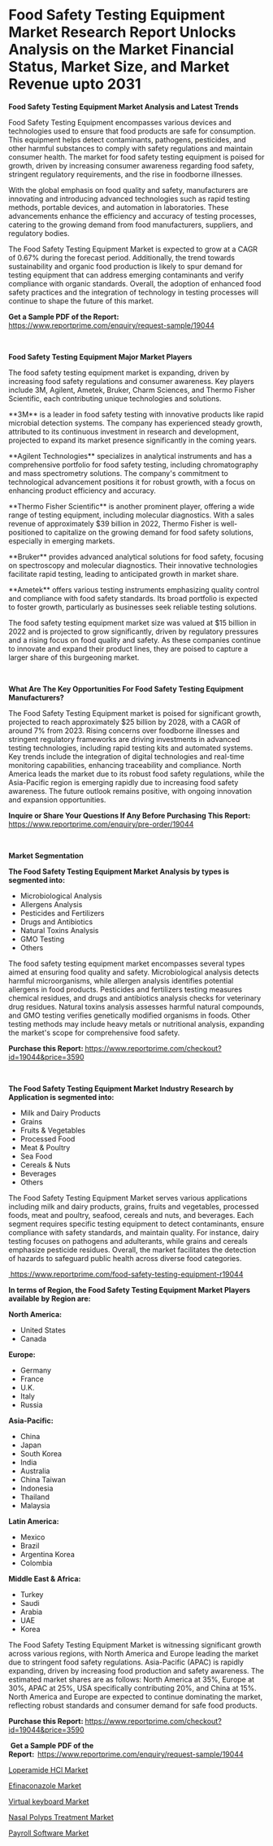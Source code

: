 <p><h1>Food Safety Testing Equipment Market Research Report Unlocks Analysis on the Market Financial Status, Market Size, and Market Revenue upto 2031</h1></p><p><strong>Food Safety Testing Equipment Market Analysis and Latest Trends</strong></p>
<p><p>Food Safety Testing Equipment encompasses various devices and technologies used to ensure that food products are safe for consumption. This equipment helps detect contaminants, pathogens, pesticides, and other harmful substances to comply with safety regulations and maintain consumer health. The market for food safety testing equipment is poised for growth, driven by increasing consumer awareness regarding food safety, stringent regulatory requirements, and the rise in foodborne illnesses.</p><p>With the global emphasis on food quality and safety, manufacturers are innovating and introducing advanced technologies such as rapid testing methods, portable devices, and automation in laboratories. These advancements enhance the efficiency and accuracy of testing processes, catering to the growing demand from food manufacturers, suppliers, and regulatory bodies.</p><p>The Food Safety Testing Equipment Market is expected to grow at a CAGR of 0.67% during the forecast period. Additionally, the trend towards sustainability and organic food production is likely to spur demand for testing equipment that can address emerging contaminants and verify compliance with organic standards. Overall, the adoption of enhanced food safety practices and the integration of technology in testing processes will continue to shape the future of this market.</p></p>
<p><strong>Get a Sample PDF of the Report:&nbsp;</strong> <a href="https://www.reportprime.com/enquiry/request-sample/19044?utm_campaign=1088&utm_medium=2&utm_source=Github&utm_content=ia&utm_term=22112024&utm_id=food-safety-testing-equipment">https://www.reportprime.com/enquiry/request-sample/19044</a></p>
<p>&nbsp;</p>
<p><strong>Food Safety Testing Equipment Major Market Players</strong></p>
<p><p>The food safety testing equipment market is expanding, driven by increasing food safety regulations and consumer awareness. Key players include 3M, Agilent, Ametek, Bruker, Charm Sciences, and Thermo Fisher Scientific, each contributing unique technologies and solutions.</p><p>**3M** is a leader in food safety testing with innovative products like rapid microbial detection systems. The company has experienced steady growth, attributed to its continuous investment in research and development, projected to expand its market presence significantly in the coming years.</p><p>**Agilent Technologies** specializes in analytical instruments and has a comprehensive portfolio for food safety testing, including chromatography and mass spectrometry solutions. The company's commitment to technological advancement positions it for robust growth, with a focus on enhancing product efficiency and accuracy.</p><p>**Thermo Fisher Scientific** is another prominent player, offering a wide range of testing equipment, including molecular diagnostics. With a sales revenue of approximately $39 billion in 2022, Thermo Fisher is well-positioned to capitalize on the growing demand for food safety solutions, especially in emerging markets.</p><p>**Bruker** provides advanced analytical solutions for food safety, focusing on spectroscopy and molecular diagnostics. Their innovative technologies facilitate rapid testing, leading to anticipated growth in market share.</p><p>**Ametek** offers various testing instruments emphasizing quality control and compliance with food safety standards. Its broad portfolio is expected to foster growth, particularly as businesses seek reliable testing solutions.</p><p>The food safety testing equipment market size was valued at $15 billion in 2022 and is projected to grow significantly, driven by regulatory pressures and a rising focus on food quality and safety. As these companies continue to innovate and expand their product lines, they are poised to capture a larger share of this burgeoning market.</p></p>
<p>&nbsp;</p>
<p><strong>What Are The Key Opportunities For Food Safety Testing Equipment Manufacturers?</strong></p>
<p><p>The Food Safety Testing Equipment market is poised for significant growth, projected to reach approximately $25 billion by 2028, with a CAGR of around 7% from 2023. Rising concerns over foodborne illnesses and stringent regulatory frameworks are driving investments in advanced testing technologies, including rapid testing kits and automated systems. Key trends include the integration of digital technologies and real-time monitoring capabilities, enhancing traceability and compliance. North America leads the market due to its robust food safety regulations, while the Asia-Pacific region is emerging rapidly due to increasing food safety awareness. The future outlook remains positive, with ongoing innovation and expansion opportunities.</p></p>
<p><strong>Inquire or Share Your Questions If Any Before Purchasing This Report:</strong> <a href="https://www.reportprime.com/enquiry/pre-order/19044?utm_campaign=1088&utm_medium=2&utm_source=Github&utm_content=ia&utm_term=22112024&utm_id=food-safety-testing-equipment">https://www.reportprime.com/enquiry/pre-order/19044</a></p>
<p>&nbsp;</p>
<p><strong>Market Segmentation</strong></p>
<p><strong>The Food Safety Testing Equipment Market Analysis by types is segmented into:</strong></p>
<p><ul><li>Microbiological Analysis</li><li>Allergens Analysis</li><li>Pesticides and Fertilizers</li><li>Drugs and Antibiotics</li><li>Natural Toxins Analysis</li><li>GMO Testing</li><li>Others</li></ul></p>
<p><p>The food safety testing equipment market encompasses several types aimed at ensuring food quality and safety. Microbiological analysis detects harmful microorganisms, while allergen analysis identifies potential allergens in food products. Pesticides and fertilizers testing measures chemical residues, and drugs and antibiotics analysis checks for veterinary drug residues. Natural toxins analysis assesses harmful natural compounds, and GMO testing verifies genetically modified organisms in foods. Other testing methods may include heavy metals or nutritional analysis, expanding the market's scope for comprehensive food safety.</p></p>
<p><strong>Purchase this Report:&nbsp;</strong><a href="https://www.reportprime.com/checkout?id=19044&price=3590&utm_campaign=1088&utm_medium=2&utm_source=Github&utm_content=ia&utm_term=22112024&utm_id=food-safety-testing-equipment">https://www.reportprime.com/checkout?id=19044&price=3590</a></p>
<p>&nbsp;</p>
<p><strong>The Food Safety Testing Equipment Market Industry Research by Application is segmented into:</strong></p>
<p><ul><li>Milk and Dairy Products</li><li>Grains</li><li>Fruits & Vegetables</li><li>Processed Food</li><li>Meat & Poultry</li><li>Sea Food</li><li>Cereals & Nuts</li><li>Beverages</li><li>Others</li></ul></p>
<p><p>The Food Safety Testing Equipment Market serves various applications including milk and dairy products, grains, fruits and vegetables, processed foods, meat and poultry, seafood, cereals and nuts, and beverages. Each segment requires specific testing equipment to detect contaminants, ensure compliance with safety standards, and maintain quality. For instance, dairy testing focuses on pathogens and adulterants, while grains and cereals emphasize pesticide residues. Overall, the market facilitates the detection of hazards to safeguard public health across diverse food categories.</p></p>
<p><a href="https://www.reportprime.com/food-safety-testing-equipment-r19044?utm_campaign=1088&utm_medium=2&utm_source=Github&utm_content=ia&utm_term=22112024&utm_id=food-safety-testing-equipment">&nbsp;https://www.reportprime.com/food-safety-testing-equipment-r19044</a></p>
<p><strong>In terms of Region, the Food Safety Testing Equipment Market Players available by Region are:</strong></p>
<p>
    <p> <strong> North America: </strong>
        <ul>
            <li>United States</li>
            <li>Canada</li>
        </ul>
        </p> 
    <p> <strong> Europe: </strong>
        <ul>
            <li>Germany</li>
            <li>France</li>
            <li>U.K.</li>
            <li>Italy</li>
            <li>Russia</li>
        </ul>
        </p> 
    <p> <strong> Asia-Pacific: </strong>
        <ul>
            <li>China</li>
            <li>Japan</li>
            <li>South Korea</li>
            <li>India</li>
            <li>Australia</li>
            <li>China Taiwan</li>
            <li>Indonesia</li>
            <li>Thailand</li>
            <li>Malaysia</li>
        </ul>
        </p> 
    <p> <strong> Latin America: </strong>
        <ul>
            <li>Mexico</li>
            <li>Brazil</li>
            <li>Argentina Korea</li>
            <li>Colombia</li>
        </ul>
        </p> 
    <p> <strong> Middle East & Africa: </strong>
        <ul>
            <li>Turkey</li>
            <li>Saudi</li>
            <li>Arabia</li>
            <li>UAE</li>
            <li>Korea</li>
        </ul>
    </p>
    </p>
<p><p>The Food Safety Testing Equipment Market is witnessing significant growth across various regions, with North America and Europe leading the market due to stringent food safety regulations. Asia-Pacific (APAC) is rapidly expanding, driven by increasing food production and safety awareness. The estimated market shares are as follows: North America at 35%, Europe at 30%, APAC at 25%, USA specifically contributing 20%, and China at 15%. North America and Europe are expected to continue dominating the market, reflecting robust standards and consumer demand for safe food products.</p></p>
<p><strong>Purchase this Report: </strong><a href="https://www.reportprime.com/checkout?id=19044&price=3590&utm_campaign=1088&utm_medium=2&utm_source=Github&utm_content=ia&utm_term=22112024&utm_id=food-safety-testing-equipment">https://www.reportprime.com/checkout?id=19044&price=3590</a></p>
<p>&nbsp;<strong>Get a Sample PDF of the Report:&nbsp;&nbsp;</strong><a href="https://www.reportprime.com/enquiry/request-sample/19044?utm_campaign=1088&utm_medium=2&utm_source=Github&utm_content=ia&utm_term=22112024&utm_id=food-safety-testing-equipment">https://www.reportprime.com/enquiry/request-sample/19044</a></p>
<p><strong></strong></p>
<p><p><a href="https://issuu.com/reportprime-2/docs/loperamide-hcl-market-size-2030.ppt_e125850711e97b?utm_campaign=1088&utm_medium=2&utm_source=Github&utm_content=ia&utm_term=22112024&utm_id=food-safety-testing-equipment">Loperamide HCl Market</a></p><p><a href="https://issuu.com/reportprime-2/docs/efinaconazole-market-size-2030.pptx_b86cef228b6fe0?utm_campaign=1088&utm_medium=2&utm_source=Github&utm_content=ia&utm_term=22112024&utm_id=food-safety-testing-equipment">Efinaconazole Market</a></p><p><a href="https://www.linkedin.com/pulse/global-virtual-keyboard-market-trends-applications-forecast-ocxwe?utm_campaign=1088&utm_medium=2&utm_source=Github&utm_content=ia&utm_term=22112024&utm_id=food-safety-testing-equipment">Virtual keyboard Market</a></p><p><a href="https://www.linkedin.com/pulse/market-analysis-indicates-nasal-polyps-treatment-size-growing-ozq4e?utm_campaign=1088&utm_medium=2&utm_source=Github&utm_content=ia&utm_term=22112024&utm_id=food-safety-testing-equipment">Nasal Polyps Treatment Market</a></p><p><a href="https://www.linkedin.com/pulse/examining-global-payroll-software-markets-125cagr-andmarketsizebetween-hzyze?utm_campaign=1088&utm_medium=2&utm_source=Github&utm_content=ia&utm_term=22112024&utm_id=food-safety-testing-equipment">Payroll Software Market</a></p></p>